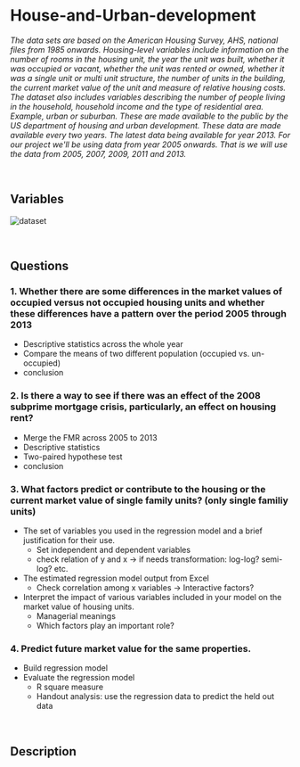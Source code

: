 # House-and-Urban-development
*The data sets are based on the American Housing Survey, AHS, national files from 1985 onwards. Housing-level variables include information on the number of rooms in the housing unit, the year the unit was built, whether it was occupied or vacant, whether the unit was rented or owned, whether it was a single unit or multi unit structure, the number of units in the building, the current market value of the unit and measure of relative housing costs. The dataset also includes variables describing the number of people living in the household, household income and the type of residential area. Example, urban or suburban. These are made available to the public by the US department of housing and urban development. These data are made available every two years. The latest data being available for year 2013. For our project we'll be using data from year 2005 onwards. That is we will use the data from 2005, 2007, 2009, 2011 and 2013.*

<br> 

## Variables 
![dataset](https://user-images.githubusercontent.com/58776067/209270971-71cc8ffa-5fff-4972-a916-febef6dc810b.png)


<br>

## Questions
### 1.  Whether there are some differences in the market values of occupied versus not occupied housing units and whether these differences have a pattern over the period 2005 through 2013
- Descriptive statistics across the whole year
- Compare the means of two different population (occupied vs. un-occupied)
- conclusion


### 2. Is there a way to see if there was an effect of the 2008 subprime mortgage crisis, particularly, an effect on housing rent? 
- Merge the FMR across 2005 to 2013
- Descriptive statistics 
- Two-paired hypothese test
- conclusion

### 3. What factors predict or contribute to the housing or the current market value of single family units? (only single familiy units)
- The set of variables you used in the regression model and a brief justification for their use.
  - Set independent and dependent variables 
  - check relation of y and x -> if needs transformation: log-log? semi-log? etc. 
- The estimated regression model output from Excel
  - Check correlation among x variables -> Interactive factors? 
- Interpret the impact of various variables included in your model on the market value of housing units.
  - Managerial meanings 
  - Which factors play an important role? 
  
### 4. Predict future market value for the same properties.
- Build regression model 
- Evaluate the regression model 
  - R square measure
  - Handout analysis: use the regression data to predict the held out data

<br>

## Description
